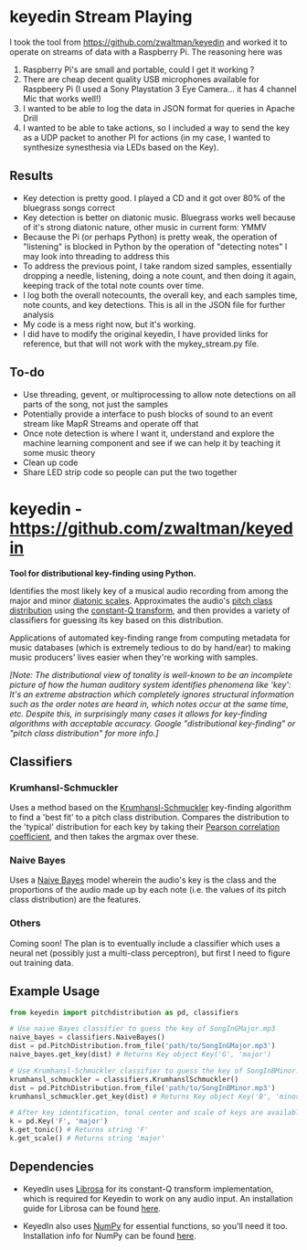 # keyedin Stream Playing

I took the tool from https://github.com/zwaltman/keyedin and worked it to operate on streams of data with a Raspberry Pi.  The reasoning here was

1. Raspberry Pi's are small and portable, could I get it working ?
2. There are cheap decent quality USB microphones available for Raspbeery Pi (I used a Sony Playstation 3 Eye Camera... it has  4 channel Mic that works well!)
3. I wanted to be able to log the data in JSON format for queries in Apache Drill
4. I wanted to be able to take actions, so I included a way to send the key as a UDP packet to another PI for actions (in my case, I wanted to synthesize synesthesia via LEDs based on the Key).

## Results

- Key detection is pretty good. I played a CD and it got over 80% of the bluegrass songs correct
- Key detection is better on diatonic music. Bluegrass works well because of it's strong diatonic nature, other music in current form: YMMV
- Because the Pi (or perhaps Python) is pretty weak, the operation of "listening" is blocked in Python by the operation of "detecting notes"  I may look into threading to address this
- To address the previous point, I take random sized samples, essentially dropping a needle, listening, doing a note count, and then doing it again, keeping track of the total note counts over time. 
- I log both the overall notecounts, the overall key, and each samples time, note counts, and key detections. This is all in the JSON file for further analysis
- My code is a mess right now, but it's working.
- I did have to modify the original keyedin, I have provided links for reference, but that will not work with the mykey_stream.py file. 

## To-do
- Use threading, gevent, or multiprocessing to allow note detections on all parts of the song, not just the samples
- Potentially provide a interface to push blocks of sound to an event stream like MapR Streams and operate off that
- Once note detection is where I want it, understand and explore the machine learning component and see if we can help it by teaching it some music theory
- Clean up code
- Share LED strip code so people can put the two together


 





# keyedin - https://github.com/zwaltman/keyedin

**Tool for distributional key-finding using Python.**

Identifies the most likely key of a musical audio recording from among the major and minor [diatonic scales](https://en.wikipedia.org/wiki/Diatonic_scale). Approximates the audio's [pitch class distribution](http://mp.ucpress.edu/content/25/3/193) using the [constant-Q transform](https://en.wikipedia.org/wiki/Constant-Q_transform), and then provides a variety of classifiers for guessing its key based on this distribution. 

Applications of automated key-finding range from computing metadata for music databases (which is extremely tedious to do by hand/ear) to making music producers' lives easier when they're working with samples.

*[Note: The distributional view of tonality is well-known to be an incomplete picture of how the human auditory system identifies phenomena like 'key': It's an extreme abstraction which completely ignores structural information such as the order notes are heard in, which notes occur at the same time, etc. Despite this, in surprisingly many cases it allows for key-finding algorithms with acceptable accuracy. Google "distributional key-finding" or "pitch class distribution" for more info.]*

## Classifiers
### Krumhansl-Schmuckler
Uses a method based on the [Krumhansl-Schmuckler](http://rnhart.net/articles/key-finding/) key-finding algorithm to find a 'best fit' to a pitch class distribution. Compares the distribution to the 'typical' distribution for each key by taking their [Pearson correlation coefficient](https://en.wikipedia.org/wiki/Pearson_correlation_coefficient), and then takes the argmax over these.

### Naive Bayes
Uses a [Naive Bayes](https://en.wikipedia.org/wiki/Naive_Bayes_classifier) model wherein the audio's key is the class and the proportions of the audio made up by each note (i.e. the values of its pitch class distribution) are the features. 

### Others
Coming soon! The plan is to eventually include a classifier which uses a neural net (possibly just a multi-class perceptron), but first I need to figure out training data.

## Example Usage
```python
from keyedin import pitchdistribution as pd, classifiers

# Use naive Bayes classifier to guess the key of SongInGMajor.mp3
naive_bayes = classifiers.NaiveBayes()
dist = pd.PitchDistribution.from_file('path/to/SongInGMajor.mp3')
naive_bayes.get_key(dist) # Returns Key object Key('G', 'major')

# Use Krumhansl-Schmuckler classifier to guess the key of SongInBMinor.mp3
krumhansl_schmuckler = classifiers.KrumhanslSchmuckler()
dist = pd.PitchDistribution.from_file('path/to/SongInBMinor.mp3')
krumhansl_schmuckler.get_key(dist) # Returns Key object Key('B', 'minor')

# After key identification, tonal center and scale of keys are available through Key.get_tonic() and Key.get_scale()
k = pd.Key('F', 'major')
k.get_tonic() # Returns string 'F'
k.get_scale() # Returns string 'major'
```

## Dependencies
* KeyedIn uses [Librosa](https://github.com/librosa) for its constant-Q transform implementation, which is required for Keyedin to work on any audio input. An installation guide for Librosa can be found [here](https://librosa.github.io/librosa/install.html).

* KeyedIn also uses [NumPy](https://github.com/numpy) for essential functions, so you'll need it too. Installation info for NumPy can be found [here](https://www.scipy.org/install.html).
